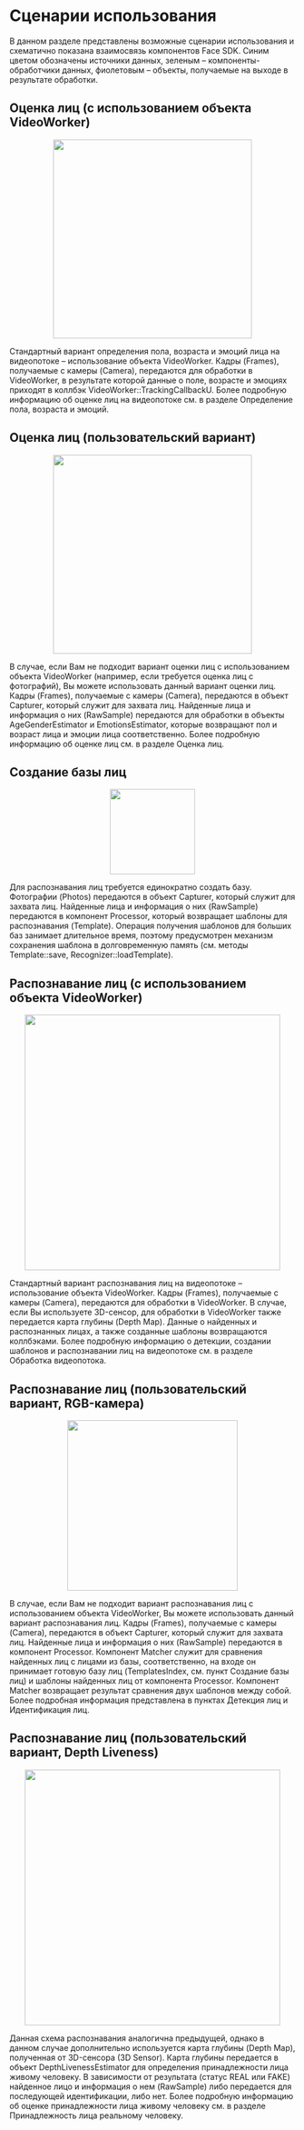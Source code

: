 # Сценарии использования

В данном разделе представлены возможные сценарии использования и схематично показана взаимосвязь компонентов Face SDK. Синим цветом обозначены источники данных, зеленым – компоненты-обработчики данных, фиолетовым – объекты, получаемые на выходе в результате обработки.

## Оценка лиц (с использованием объекта VideoWorker)

<p align="center">
<img width="350" src="img/scheme_analytics_vw.png"><br>
</p>

Стандартный вариант определения пола, возраста и эмоций лица на видеопотоке – использование объекта VideoWorker. Кадры (Frames), получаемые с камеры (Camera), передаются для обработки в VideoWorker, в результате которой данные о поле, возрасте и эмоциях приходят в коллбэк VideoWorker::TrackingCallbackU. Более подробную информацию об оценке лиц на видеопотоке см. в разделе Определение пола, возраста и эмоций.

## Оценка лиц (пользовательский вариант)

<p align="center">
<img width="350" src="img/scheme_analytics_custom.png"><br>
</p>

В случае, если Вам не подходит вариант оценки лиц с использованием объекта VideoWorker (например, если требуется оценка лиц с фотографий), Вы можете использовать данный вариант оценки лиц. Кадры (Frames), получаемые с камеры (Camera), передаются в объект Capturer, который служит для захвата лиц. Найденные лица и информация о них (RawSample) передаются для обработки в объекты AgeGenderEstimator и EmotionsEstimator, которые возвращают пол и возраст лица и эмоции лица соответственно. Более подробную информацию об оценке лиц см. в разделе Оценка лиц.

## Создание базы лиц

<p align="center">
<img width="150" src="img/scheme_database_creation.png"><br>
</p>

Для распознавания лиц требуется единократно создать базу. Фотографии (Photos) передаются в объект Capturer, который служит для захвата лиц. Найденные лица и информация о них (RawSample) передаются в компонент Processor, который возвращает шаблоны для распознавания (Template). Операция получения шаблонов для больших баз занимает длительное время, поэтому предусмотрен механизм сохранения шаблона в долговременную память (см. методы Template::save, Recognizer::loadTemplate).

## Распознавание лиц (с использованием объекта VideoWorker)

<p align="center">
<img width="450" src="img/scheme_recognition_vw.png"><br>
</p>

Стандартный вариант распознавания лиц на видеопотоке – использование объекта VideoWorker. Кадры (Frames), получаемые с камеры (Camera), передаются для обработки в VideoWorker. В случае, если Вы используете 3D-сенсор, для обработки в VideoWorker также передается карта глубины (Depth Map). Данные о найденных и распознанных лицах, а также созданные шаблоны возвращаются коллбэками. Более подробную информацию о детекции, создании шаблонов и распознавании лиц на видеопотоке см. в разделе Обработка видеопотока.

## Распознавание лиц (пользовательский вариант, RGB-камера)

<p align="center">
<img width="300" src="img/scheme_recognition_custom_camera.png"><br>
</p>

В случае, если Вам не подходит вариант распознавания лиц с использованием объекта VideoWorker, Вы можете использовать данный вариант распознавания лиц. Кадры (Frames), получаемые с камеры (Camera), передаются в объект Capturer, который служит для захвата лиц. Найденные лица и информация о них (RawSample) передаются в компонент Processor. Компонент Matcher служит для сравнения найденных лиц с лицами из базы, соответственно, на входе он принимает готовую базу лиц (TemplatesIndex, см. пункт Создание базы лиц) и шаблоны найденных лиц от компонента Processor. Компонент Matcher возвращает результат сравнения двух шаблонов между собой. Более подробная информация представлена в пунктах Детекция лиц и Идентификация лиц.

## Распознавание лиц (пользовательский вариант, Depth Liveness)

<p align="center">
<img width="450" src="img/scheme_recognition_custom_3dsensor.png"><br>
</p>

Данная схема распознавания аналогична предыдущей, однако в данном случае дополнительно используется карта глубины (Depth Map), полученная от 3D-сенсора (3D Sensor). Карта глубины передается в объект DepthLivenessEstimator для определения принадлежности лица живому человеку. В зависимости от результата (статус REAL или FAKE) найденное лицо и информация о нем (RawSample) либо передается для последующей идентификации, либо нет. Более подробную информацию об оценке принадлежности лица живому человеку см. в разделе Принадлежность лица реальному человеку.
